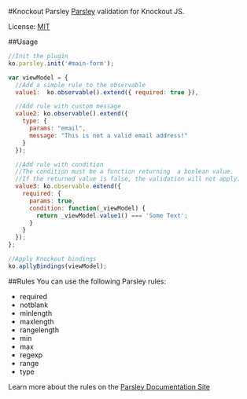 #Knockout Parsley
[Parsley](http://parsleyjs.org) validation for Knockout JS.

License: [MIT](http://www.opensource.org/licenses/mit-license.php)

##Usage
```javascript
//Init the plugin
ko.parsley.init('#main-form');

var viewModel = {
  //Add a simple rule to the observable
  value1:  ko.observable().extend({ required: true }),

  //Add rule with custom message
  value2: ko.observable().extend({
    type: { 
      params: "email",
      message: "This is not a valid email address!"
    }
  });

  //Add rule with condition
  //The condition must be a function returning  a boolean value. 
  //If the returned value is false, the validation will not apply.
  value3: ko.observable.extend({
    required: {
      params: true,
      condition: function(_viewModel) {
        return _viewModel.value1() === 'Some Text';
      }
    }
  });  
};

//Apply Knockout bindings
ko.apllyBindings(viewModel); 

```

##Rules
You can use the following Parsley rules:
* required
* notblank
* minlength
* maxlength
* rangelength
* min
* max
* regexp
* range
* type

Learn more about the rules on the [Parsley Documentation Site](http://http://parsleyjs.org/documentation.html)